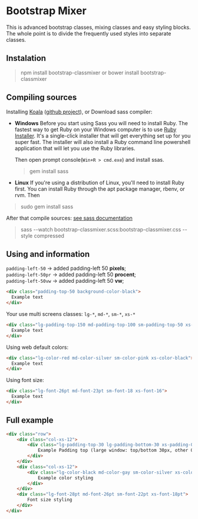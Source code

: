 # Bootstrap Mixer

This is advanced bootstrap classes, mixing classes and easy styling blocks.<br />
The whole point is to divide the frequently used styles into separate classes.

## Instalation

> npm install bootstrap-classmixer
or
> bower install bootstrap-classmixer

## Compiling sources

Installing [Koala](http://koala-app.com/) ([github project](https://github.com/oklai/koala/)), or
Download sass compiler:
* **Windows**
    Before you start using Sass you will need to install Ruby. The fastest way to get Ruby on your Windows computer is to use [Ruby Installer](https://rubyinstaller.org/). It's a single-click installer that will get everything set up for you super fast.
    The installer will also install a Ruby command line powershell application that will let you use the Ruby libraries.

    Then open prompt console(`Win+R > cmd.exe`) and install ssas.
    > gem install sass
* **Linux**
    If you're using a distribution of Linux, you'll need to install Ruby first. You can install Ruby through the apt package manager, rbenv, or rvm.
    Then 
> sudo gem install sass

After that compile sources: [see sass documentation](http://sass-lang.com/)

> sass --watch bootstrap-classmixer.scss:bootstrap-classmixer.css --style compressed

## Using and information

`padding-left-50` -> added padding-left 50 **pixels**;<br />
`padding-left-50pr` -> added padding-left 50 **procent**;<br />
`padding-left-50vw` -> added padding-left 50 **vw**;<br />

```html
<div class="padding-top-50 background-color-black">
  Example text
</div>
```
Your use multi screens classes: `lg-*`, `md-*`, `sm-*`, `xs-*`
```html
<div class="lg-padding-top-150 md-padding-top-100 sm-padding-top-50 xs-padding-top-0">
  Example text
</div>
```
Using web default colors:
```html
<div class="lg-color-red md-color-silver sm-color-pink xs-color-black">
  Example text
</div>
```
Using font size:
```html
<div class="lg-font-26pt md-font-23pt sm-font-18 xs-font-16">
  Example text
</div>
```
## Full example
```html
<div class="row">
    <div class="col-xs-12">
        <div class="lg-padding-top-30 lg-padding-bottom-30 xs-padding-0">
            Example Padding top (large window: top/bottom 30px, other 0px)
        </div>
    </div>
    <div class="col-xs-12">
        <div class="lg-color-black md-color-gay sm-color-silver xs-color-white sm-backgroun-white xs-background-black">
            Example color styling
        </div>
    </div>
    <div class="lg-font-28pt md-font-26pt sm-font-22pt xs-font-18pt">
        Font size styling
    </div>
</div>
````